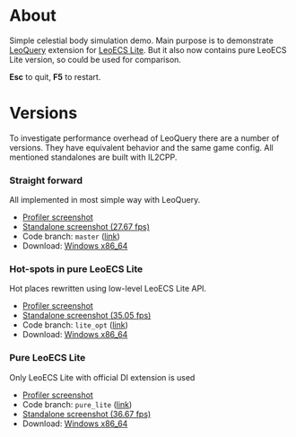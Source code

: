 # About

Simple celestial body simulation demo. Main purpose is to demonstrate [LeoQuery](https://github.com/kkolyan/leoquery) 
extension for [LeoECS Lite](https://github.com/Leopotam/ecslite). But it also now contains pure LeoECS Lite version, 
so could be used for comparison.

**Esc** to quit, **F5** to restart.

# Versions
To investigate performance overhead of LeoQuery there are a number of versions. They have equivalent behavior and the same 
game config. All mentioned standalones are built with IL2CPP.

### Straight forward
All implemented in most simple way with LeoQuery.
* [Profiler screenshot](perf/profiler_deopt.png)
* [Standalone screenshot (27.67 fps)](perf/stand5000_deopti.png)
* Code branch: `master` ([link](../../tree/master))
* Download: [Windows x86_64](https://drive.google.com/file/d/1w2QMvpyUOdN3CUsnGQQDA3PfdwuVk5II/view?usp=sharing)

### Hot-spots in pure LeoECS Lite
Hot places rewritten using low-level LeoECS Lite API.
* [Profiler screenshot](perf/profiler_opt.png)
* [Standalone screenshot (35.05 fps)](perf/stand5000_opti.png)
* Code branch: `lite_opt` ([link](../../tree/lite_opt))
* Download: [Windows x86_64](https://drive.google.com/file/d/1BjHGHIPlCEtSkbzr-SUH5h78KfUByXnO/view?usp=sharing)

### Pure LeoECS Lite
Only LeoECS Lite with official DI extension is used
* [Profiler screenshot](perf/profiler_lit.png)
* Code branch: `pure_lite` ([link](../../tree/pure_lite))
* [Standalone screenshot (36.67 fps)](perf/stand5000_liti.png)
* Download: [Windows x86_64](https://drive.google.com/file/d/1Id9BVIL7g0Sk-13XnbLImiFZgAzDU-wm/view?usp=sharing)

